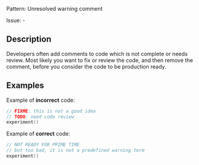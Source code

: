 Pattern: Unresolved warning comment

Issue: -

## Description

Developers often add comments to code which is not complete or needs review. Most likely you want to fix or review the code, and then remove the comment, before you consider the code to be production ready.

## Examples

Example of **incorrect** code:

```go
// FIXME: this is not a good idea
// TODO: need code review
experiment()
```

Example of **correct** code:

```go
// NOT READY FOR PRIME TIME
// but too bad, it is not a predefined warning term
experiment()
```
